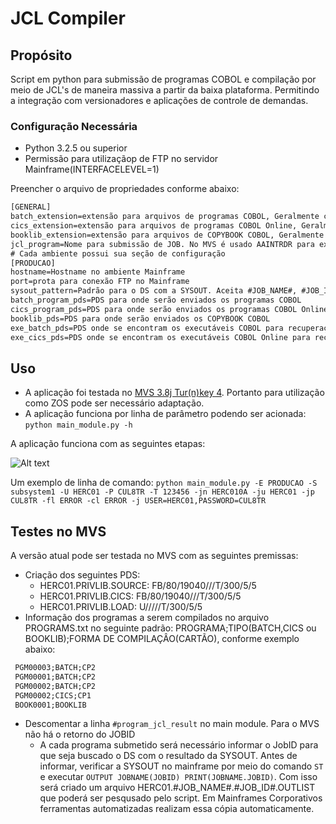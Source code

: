 # JCL Compiler

## Propósito

Script em python para submissão de programas COBOL e compilação por meio de JCL's de maneira massiva a partir da baixa plataforma. Permitindo a integração com versionadores e aplicações de controle de demandas.

### Configuração Necessária

* Python 3.2.5 ou superior
* Permissão para utilizaçãop de FTP no servidor Mainframe(INTERFACELEVEL=1)

Preencher o arquivo de propriedades conforme abaixo:

```txt
[GENERAL]
batch_extension=extensão para arquivos de programas COBOL, Geralmente cbl
cics_extension=extensão para arquivos de programas COBOL Online, Geralmente cbl
booklib_extension=extensão para arquivos de COPYBOOK COBOL, Geralmente cpy
jcl_program=Nome para submissão de JOB. No MVS é usado AAINTRDR para execução automática
# Cada ambiente possui sua seção de configuração
[PRODUCAO]
hostname=Hostname no ambiente Mainframe
port=prota para conexão FTP no Mainframe
sysout_pattern=Padrão para o DS com a SYSOUT. Aceita #JOB_NAME#, #JOB_ID# e #DATA#("%y%m%d") como curingas na substituição
batch_program_pds=PDS para onde serão enviados os programas COBOL
cics_program_pds=PDS para onde serão enviados os programas COBOL Online
booklib_pds=PDS para onde serão enviados os COPYBOOK COBOL
exe_batch_pds=PDS onde se encontram os executáveis COBOL para recuperação
exe_cics_pds=PDS onde se encontram os executáveis COBOL Online para recuperação
```

## Uso

* A aplicação foi testada no [MVS 3.8j Tur(n)key 4](http://wotho.ethz.ch/tk4-/). Portanto para utilização como ZOS pode ser necessário adaptação.
* A aplicação funciona por linha de parâmetro podendo ser acionada: ```python main_module.py -h```

A aplicação funciona com as seguintes etapas:

![Alt text](https://g.gravizo.com/svg?%20digraph%20G%20{%20%20%20%20"Program%20Upload"%20[shape=box];%20%20%20%20"JCL%20Submission"%20[shape=box];"SYSOUT%20Check"%20[shape=box];"Get%20EXE%20Program"%20[shape=box];%20%20%20%20"Program%20Upload"->%20"JCL%20Submission";%20%20%20"JCL%20Submission"->%20"SYSOUT%20Check";%20%20%20"SYSOUT%20Check"->%20"Get%20EXE%20Program";%20})

Um exemplo de linha de comando: ```python main_module.py -E PRODUCAO -S subsystem1 -U HERC01 -P CUL8TR -T 123456 -jn HERC010A -ju HERC01 -jp CUL8TR -fl ERROR -cl ERROR -j USER=HERC01,PASSWORD=CUL8TR```

## Testes no MVS

A versão atual pode ser testada no MVS com as seguintes premissas:

* Criação  dos seguintes PDS:
	* HERC01.PRIVLIB.SOURCE: FB/80/19040///T/300/5/5
	* HERC01.PRIVLIB.CICS: FB/80/19040///T/300/5/5
	* HERC01.PRIVLIB.LOAD: U/////T/300/5/5
* Informação dos programas a serem compilados no arquivo PROGRAMS.txt no seguinte padrão: PROGRAMA;TIPO(BATCH,CICS ou BOOKLIB);FORMA DE COMPILAÇÂO(CARTÃO), conforme exemplo abaixo:
```txt
 PGM00003;BATCH;CP2
 PGM00001;BATCH;CP2
 PGM00002;BATCH;CP2
 PGM00002;CICS;CP1
 BOOK0001;BOOKLIB
```
* Descomentar a linha ```#program_jcl_result``` no main module. Para o MVS não há o retorno do JOBID
	* A cada programa submetido será necessário informar o JobID para que seja buscado o DS com o resultado da SYSOUT. Antes de informar, verificar a SYSOUT no mainframe por meio do comando ```ST``` e executar ```OUTPUT JOBNAME(JOBID) PRINT(JOBNAME.JOBID)```. Com isso será criado um arquivo HERC01.#JOB_NAME#.#JOB_ID#.OUTLIST que poderá ser pesqusado pelo script. Em Mainframes Corporativos ferramentas automatizadas realizam essa cópia automaticamente.
